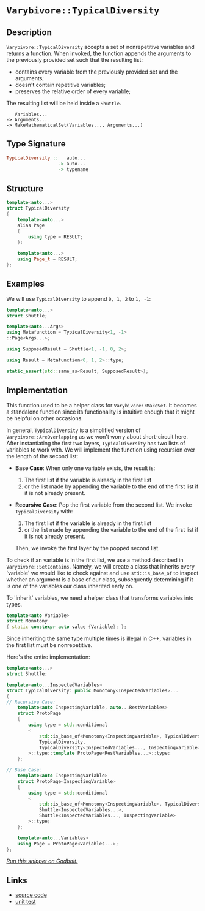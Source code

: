 <!-- Copyright 2024 Feng Mofan
SPDX-License-Identifier: Apache-2.0 -->

# `Varybivore::TypicalDiversity`

## Description

`Varybivore::TypicalDiversity` accepts a set of nonrepetitive variables and returns a function.
When invoked, the function appends the arguments to the previously provided set such that the resulting list:

- contains every variable from the previously provided set and the arguments;
- doesn't contain repetitive variables;
- preserves the relative order of every variable;

The resulting list will be held inside a `Shuttle`.

<pre><code>   Variables...
-> Arguments...
-> MakeMathematicalSet(Variables..., Arguments...)</code></pre>

## Type Signature

```Haskell
TypicalDiversity ::   auto...
                   -> auto...
                   -> typename
```

## Structure

```C++
template<auto...>
struct TypicalDiversity
{
    template<auto...>
    alias Page
    {
        using type = RESULT;
    };

    template<auto...>
    using Page_t = RESULT;
};
```

## Examples

We will use `TypicalDiversity` to append `0, 1, 2` to `1, -1`:

```C++
template<auto...>
struct Shuttle;

template<auto...Args>
using Metafunction = TypicalDiversity<1, -1>
::Page<Args...>;

using SupposedResult = Shuttle<1, -1, 0, 2>;

using Result = Metafunction<0, 1, 2>::type;

static_assert(std::same_as<Result, SupposedResult>);
```

## Implementation

This function used to be a helper class for `Varybivore::MakeSet`.
It becomes a standalone function since its functionality is intuitive enough that it might be helpful on other occasions.

In general, `TypicalDiversity` is a simplified version of `Varybivore::AreOverlapping` as we won't worry about short-circuit here.
After instantiating the first two layers, `TypicalDiversity` has two lists of variables to work with.
We will implement the function using recursion over the length of the second list:

- **Base Case**: When only one variable exists, the result is:

  1. The first list if the variable is already in the first list
  2. or the list made by appending the variable to the end of the first list if it is not already present.

- **Recursive Case**: Pop the first variable from the second list. We invoke `TypicalDiversity` with:

  1. The first list if the variable is already in the first list
  2. or the list made by appending the variable to the end of the first list if it is not already present.
  
  Then, we invoke the first layer by the popped second list.

To check if an variable is in the first list, we use a method described in `Varybivore::SetContains`.
Namely, we will create a class that inherits every 'variable' we would like to check against and use `std::is_base_of` to inspect whether an argument is a base of our class, subsequently determining if it is one of the variables our class inherited early on.

To 'inherit' variables, we need a helper class that transforms variables into types.

```C++
template<auto Variable>
struct Monotony
{ static constexpr auto value {Variable}; };
```

Since inheriting the same type multiple times is illegal in C++, variables in the first list must be nonrepetitive.

Here's the entire implementation:

```C++
template<auto...>
struct Shuttle;

template<auto...InspectedVariables>
struct TypicalDiversity: public Monotony<InspectedVariables>...
{
// Recursive Case:
    template<auto InspectingVariable, auto...RestVariables>
    struct ProtoPage
    {
        using type = std::conditional
        <
            std::is_base_of<Monotony<InspectingVariable>, TypicalDiversity>::value, 
            TypicalDiversity, 
            TypicalDiversity<InspectedVariables..., InspectingVariable>
        >::type::template ProtoPage<RestVariables...>::type;
    };

// Base Case:
    template<auto InspectingVariable>
    struct ProtoPage<InspectingVariable>
    {
        using type = std::conditional
        <
            std::is_base_of<Monotony<InspectingVariable>, TypicalDiversity>::value, 
            Shuttle<InspectedVariables...>, 
            Shuttle<InspectedVariables..., InspectingVariable>
        >::type;
    };

    template<auto...Variables>
    using Page = ProtoPage<Variables...>;
};
```

[*Run this snippet on Godbolt.*](https://godbolt.org/#z:OYLghAFBqd5QCxAYwPYBMCmBRdBLAF1QCcAaPECAMzwBtMA7AQwFtMQByARg9KtQYEAysib0QXACx8BBAKoBnTAAUAHpwAMvAFYTStJg1DIApACYAQuYukl9ZATwDKjdAGFUtAK4sGIAKwAzKSuADJ4DJgAcj4ARpjEAQAcpAAOqAqETgwe3r4BwemZjgLhkTEs8Yn%2BKXaYDtlCBEzEBLk%2BfkG2mPYlDE0tBGXRcQnJts2t7fldCpNDESOVYzUAlLaoXsTI7BzmgRHI3lgA1CaBbl6OtIQAnufYJhoAgk/PBJgsqQYf525MV1QJwAai08ExYvQHm85sQvA4TgBZASoIgMe4vEwAdgsJzmTEcyBOaAYc0wqlSxBOAKIJwAbmIvJgzjjQcRwZDMNiACLnXE8vlvN4fL4/LkXGmoAB0MuhL1h8IIJyECCuBChgSsmJeIu%2BBPF/0BMqlAElSal6h90GyOfQFHLngqEQAVW6pPCiWjcvB0hLFW4gE6pLyQj1IlFo%2B4XM0KC0OTDWsEQu0PY1CnFvAD0mZOACV6ltMr6Tv8lCA3idKyddWK/pKTjG444jDbk5hSNSjTL83NW5z7YFHi8q3iCHCEcpiKjUMomMAucOq9itc8RyOvJkjNW3czztzR%2BgQCgBPg%2BmIK2vK38L5eR3NDyA8AoAPqxJhKZ%2BoKh/ZEMafov5G0tCJgD7DVsA7V13U9b1fWIf0HiPBlvHbM5F1vKsoI9MRYL9O4OxvDCTiwmCfTwggozcID40Tdk2wUY0O2o5tQKTTkHQwxCQAoi0jxrfUTknadZ3nP4ewIMDMAY2VBz4ndBXQlleU1IUXmzE4LHfZlS3YQj%2BN%2BCVAQbc1gJbNjwMIp0lSEogRINZiQMkjilwzRT103YBtwtM5An3e8jxJU9snPNylwuQiMP8x8XzfD8vx/CMBEohyzLo9jB0gt1sK9Mj4LuLjkKZAjQsvFU1Q1KiTJoyTpKlB5itXIjKzKgh1XsqqrRqxjjNjUzWLSiySp87A5ItBTGqvLFlJXPTPj1AzDSIY0aucysNxAwS513XzBKnWytr%2BLqZMeFTMSm8aswAKmum7bszK7rudbAhGdG77rU27Psu97XkxMwDgYI4vFOP4rjofLB1U945trQyluOmEx0VZVVVajUZp1GH9TrLspWeYhgAHIdnnWrdEUwZoqC8QG%2Bh8/cSJw3KEIuLgOwAWi4B0jzsv58cJtNIdO36SY85UvFSIoEx7LxaCVPcUfKg1WZODmOw0DszGhIW3lJzzpdlumkQppgqZp7I/nVk5lc12TuPk7X5WaQln3fJRWggKKFFYTAXYHNx9YIDshHFyX0ADh5Vj5Dh1loTh/F4PwOC0UhUE4NxrGsPFNm2Xd/p4UgCE0aP1gAawCMwpSxMxJCSJJ/A0ABOfwzA0AA2JJgljjhJF4FgJA0dXE%2BT1OOF4BQQHVwuk%2Bj0g4FgGBEBATYCGDQOKAgNAvjoBIom9zhVCSVu2dbyQTmAZAiSkKUzF4BNCBIPBD1Z/hBBEMR2CkGRBEUFR1Gn0hdCswAO7ECYKkTgPAY5xwTkXFOnAADyVxV4nC/CcA%2BR8T5nwvlbSQ18TgQA8FvegVJ9hcFWLwKeWh1gQCQJvd0xDyCUDodvRIwApBmD4HQD48FKCxFgbECILQAzcF4AI5gxBbjwNiNoS0EDeCbzYIIeBDBaDCOTlgWIXhgD/FoLQceIjSBYBYIYYA4h/74GIMBX0%2Bjk7kgLB8OR5BBA9FgTcWIoCJEeCwLAsceA%2B4GLgrEDImBuSfBMTcIwRd1hUAMITYEeBMBAPgRaRO%2BcX7CE9B/aQ6Sf5qFgYA/QJiUAZ0sPoPAsRx6QHWKgVIfR9Fs3vHuUwlhrAt14KgOC7IsCVIgOsOoDRnAQFcNMPwrMwiLAqFUPQRQsgCBGdMjIsyGDDEmWMVm/S%2BgDCmJ4DoegNmNHmCs0YiR1nzHmacwYRzlgnL6dnHYEgoEcHjqQIe7TOBoMPsfU%2B59L64LMPg3A98SF53IQXKJ6wECYCYFgRIvTSBl0kIEKUDdAhYkkBoSQ1dW4D38K3Bu%2BhOA91IH3QIXApSty4O3BuSRKX%2BEkFwfwKLW4vNgSPMeE8wXT2oQvGhS8kFXEYRvVARCd57w4C0FgdIsRsyYMSAwW4uANylGS2xp4H5Py/hk9%2BEhsmyFyX/ZOugOEgLAXIx5zzXlwI4IgleVwUFUGpMQSV0rZVHBMVbJVKr8GEPoQkM4/0zCgsoTPXlzCGHrzDWMCVUq2ZuqMIqrg6saCyz9Lw/hgiJGOLEUIqRMiHCOIUYwAgyjVGwI0VonRejHFGPCbsdReBLENGsbAuxyAri7HzhED4Xdk5uI8bcLxdaKHsn8fnQJwTQnGKMBE0AXK%2BCxIUPExJyTGCOPSW/cQn8clKDyf/I1hTInNKsKUtxPTqm1OyPUxpvkj2tOHp0x%2BUl4B9J6MBQZwydn5DGQwdAVypmsxmX0c5aRFl9D/Ws7ovQDmDGA/sgQWyFjlGOXss5n7RkTEuRM5DZCNhbHuThruFrWXvOjS6uV7rFXKqlBoAFargWkqDeC0gkLoVjDhV3IlJKlUYqxIyrEWJAiYskCfVmlq2W2A5cG7l8BeXL1XoKyNxBd5sE4BKzBLAFB0iJHSSjYo5i3zo4/PQ67Mk6s1fq/JIBggmvASI81MD/4jxtcg1BanT4aa0/SXT%2Bo5jeuFb6%2BjgRGNztDf5lhCmwvEJAFpiWz4dMN2fHpggLsnUn04SmnhEA%2BH/2zZmgxuXJHSNkQYwtSiVFqN4OW7RYgq0GJrdOodhiG1WKff/Vt7bHFdpcf/PtQjB0%2BJHY48dShJ3hJAlE%2Bdc5F0JKSSktdsgN1ZPMzug1OgrMHuMCUmwp7n0pwvQIfRmZ/K3ssG0lOD7um7bg34IZP7gPjKQ9chZxRsjAcA9kcDJzINvv6KhvI6HrsIc%2ByhmDaGQetGBzhhQdyP72ZZY5kjqX3Oae095j4vmICAqIPRshFCmMsZhZQR5nGQBmCVYEQI/h670oHhTrE7d4fD04OyyeTGEVYmvrxrgUgG48ZRVwLEBKOCBAc0z0enKqGPJvozt54upPrDgpkZwkggA)

## Links

- [source code](../../../../conceptrodon/descend/varybivore/diversity.hpp)
- [unit test](../../../../tests/unit/varybivore/typical_diversity.test.hpp)
